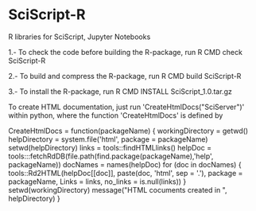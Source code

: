 # SciScript-R
R libraries for SciScript, Jupyter Notebooks

1.- To check the code before building the R-package, run
      R CMD check SciScript-R

2.- To build and compress the R-package, run
      R CMD build SciScript-R
      
3.- To install the R-package, run
      R CMD INSTALL SciScript_1.0.tar.gz


To create HTML documentation, just run 'CreateHtmlDocs("SciServer")' within python, where the function 'CreateHtmlDocs'  is defined by 

CreateHtmlDocs  = function(packageName) {
    workingDirectory = getwd()
    helpDirectory = system.file('html', package = packageName)
    setwd(helpDirectory)
    links = tools::findHTMLlinks()
    helpDoc = tools:::fetchRdDB(file.path(find.package(packageName),'help', packageName))
    docNames = names(helpDoc)
    for (doc in docNames) 
    {
        tools::Rd2HTML(helpDoc[[doc]], paste(doc, 'html', sep = '.'), package = packageName, Links = links, no_links = is.null(links))
    }
    setwd(workingDirectory)
    message("HTML cocuments created in ", helpDirectory)
}
